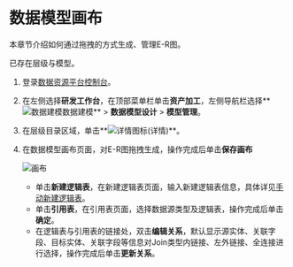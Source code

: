 # 数据模型画布

本章节介绍如何通过拖拽的方式生成、管理E-R图。

已存在层级与模型。

1.  登录[数据资源平台控制台](https://dataq.console.aliyun.com)。

2.  在左侧选择**研发工作台**，在顶部菜单栏单击**资产加工**，左侧导航栏选择**![数据建模](https://static-aliyun-doc.oss-accelerate.aliyuncs.com/assets/img/zh-CN/9392067061/p190187.png)数据建模** \> **数据模型设计** \> **模型管理**。

3.  在层级目录区域，单击**![详情](https://static-aliyun-doc.oss-accelerate.aliyuncs.com/assets/img/zh-CN/2739008061/p195806.png)图标\(详情\)**。

4.  在数据模型画布页面，对E-R图拖拽生成，操作完成后单击**保存画布**

    ![画布](https://static-aliyun-doc.oss-accelerate.aliyuncs.com/assets/img/zh-CN/3739008061/p195821.png)

    -   单击**新建逻辑表**，在新建逻辑表页面，输入新建逻辑表信息，具体详见[手动新建逻辑表]()。
    -   单击**引用表**，在引用表页面，选择数据源类型及逻辑表，操作完成后单击**确定**。
    -   在逻辑表与引用表的链接处，双击**编辑关系**，默认显示源实体、关联字段、目标实体、关联字段等信息对Join类型内链接、左外链接、全连接进行选择，操作完成后单击**更新关系**。

